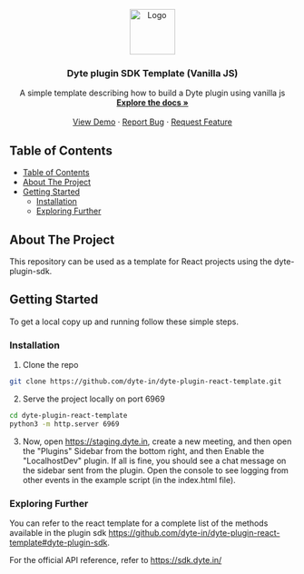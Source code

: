 <!-- PROJECT LOGO -->
<p align="center">
  <a href="https://dyte.in">
    <img src="https://dyte-uploads.s3.ap-south-1.amazonaws.com/dyte-logo-dark.svg" alt="Logo" width="80">
  </a>

  <h3 align="center">Dyte plugin SDK Template (Vanilla JS)</h3>

  <p align="center">
    A simple template describing how to build a Dyte plugin using vanilla js
    <br />
    <a href="https://docs.dyte.in"><strong>Explore the docs »</strong></a>
    <br />
    <br />
    <a href="https://app.dyte.in">View Demo</a>
    ·
    <a href="https://github.com/dyte-in/docs-template/issues">Report Bug</a>
    ·
    <a href="https://github.com/dyte-in/docs-template/issues">Request Feature</a>
  </p>
</p>




<!-- TABLE OF CONTENTS -->
## Table of Contents

- [Table of Contents](#table-of-contents)
- [About The Project](#about-the-project)
- [Getting Started](#getting-started)
  - [Installation](#installation)
  - [Exploring Further](#exploring-further)



<!-- ABOUT THE PROJECT -->
## About The Project
This repository can be used as a template for React projects using the dyte-plugin-sdk.


<!-- GETTING STARTED -->
## Getting Started

To get a local copy up and running follow these simple steps.

### Installation
 
1. Clone the repo
```sh
git clone https://github.com/dyte-in/dyte-plugin-react-template.git
```
2. Serve the project locally on port 6969
```sh
cd dyte-plugin-react-template
python3 -m http.server 6969
```
3. Now, open https://staging.dyte.in, create a new meeting, and then open the "Plugins" Sidebar from the bottom right, and then Enable the "LocalhostDev" plugin. If all is fine, you should see a chat message on the sidebar sent from the plugin. Open the console to see logging from other events in the example script (in the index.html file).



### Exploring Further
You can refer to the react template for a complete list of the methods available in the plugin sdk https://github.com/dyte-in/dyte-plugin-react-template#dyte-plugin-sdk.

For the official API reference, refer to https://sdk.dyte.in/
